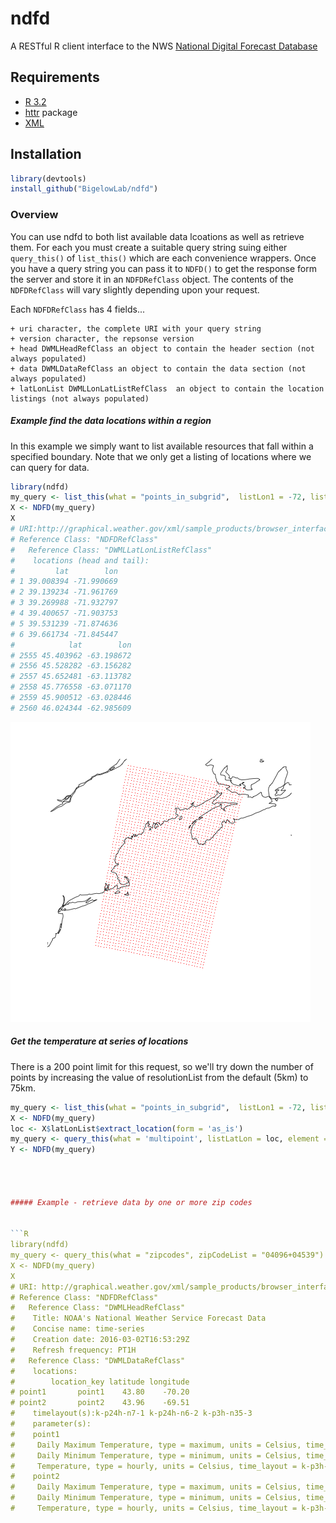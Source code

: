 # ndfd
A RESTful R client interface to the NWS [National Digital Forecast Database](http://graphical.weather.gov/xml/rest.php)

## Requirements
+ [R 3.2](https://www.r-project.org/)
+ [httr](https://cran.r-project.org/web/packages/httr/index.html) package
+ [XML](https://cran.r-project.org/web/packages/XML/index.html)

## Installation
```R
library(devtools)
install_github("BigelowLab/ndfd")
```

### Overview

You can use ndfd to both list available data lcoations as well as retrieve them. For each you must create a suitable query string suing either `query_this()` of `list_this()` which are each convenience wrappers.  Once you have a query string you can pass it to `NDFD()` to get the response form the server and store it in an `NDFDRefClass` object.  The contents of the `NDFDRefClass` will vary slightly depending upon your request.

Each `NDFDRefClass` has 4 fields...

    + uri character, the complete URI with your query string
    + version character, the repsonse version
    + head DWMLHeadRefClass an object to contain the header section (not always populated)
    + data DWMLDataRefClass an object to contain the data section (not always populated)
    + latLonList DWMLLonLatListRefClass  an object to contain the location listings (not always populated)
   

##### Example find the data locations within a region

In this example we simply want to list available resources that fall within a specified boundary.  Note that we only get a listing of locations where we can query for data.

```R
library(ndfd)
my_query <- list_this(what = "points_in_subgrid",  listLon1 = -72, listLon2 = -63, listLat1 = 39, listLat2 = 46)
X <- NDFD(my_query)
X
# URI:http://graphical.weather.gov/xml/sample_products/browser_interface/ndfdXMLclient.php?listLon1=-72.0000&listLon2=-63.0000&listLat1=39.0000&listLat2=46.0000&resolutionList=20.0000
# Reference Class: "NDFDRefClass"
#   Reference Class: "DWMLLatLonListRefClass"
#    locations (head and tail):
#         lat        lon
# 1 39.008394 -71.990669
# 2 39.139234 -71.961769
# 3 39.269988 -71.932797
# 4 39.400657 -71.903753
# 5 39.531239 -71.874636
# 6 39.661734 -71.845447
#            lat        lon
# 2555 45.403962 -63.198672
# 2556 45.528282 -63.156282
# 2557 45.652481 -63.113782
# 2558 45.776558 -63.071170
# 2559 45.900512 -63.028446
# 2560 46.024344 -62.985609
```

![multiple_points](https://github.com/BigelowLab/ndfd/blob/master/inst/images/multiple_points.png)

##### Get the temperature at series of locations

There is a 200 point limit for this request, so we'll try down the number of points by increasing the value of resolutionList from the default (5km) to 75km.

```R
my_query <- list_this(what = "points_in_subgrid",  listLon1 = -72, listLon2 = -63, listLat1 = 39, listLat2 = 46, resolutionList = 75)
X <- NDFD(my_query)
loc <- X$latLonList$extract_location(form = 'as_is')
my_query <- query_this(what = 'multipoint', listLatLon = loc, element = 'temp')
Y <- NDFD(my_query)




##### Example - retrieve data by one or more zip codes


```R
library(ndfd)
my_query <- query_this(what = "zipcodes", zipCodeList = "04096+04539")
X <- NDFD(my_query)
X
# URI: http://graphical.weather.gov/xml/sample_products/browser_interface/ndfdXMLclient.php?zipCodeList=04096+04539&product=time-series&begin=&end=&Unit=m&mint=mint&maxt=maxt&temp=temp 
# Reference Class: "NDFDRefClass"
#   Reference Class: "DWMLHeadRefClass"
#    Title: NOAA's National Weather Service Forecast Data
#    Concise name: time-series
#    Creation date: 2016-03-02T16:53:29Z
#    Refresh frequency: PT1H
#   Reference Class: "DWMLDataRefClass"
#    locations:
#        location_key latitude longitude
# point1       point1    43.80    -70.20
# point2       point2    43.96    -69.51
#    timelayout(s):k-p24h-n7-1 k-p24h-n6-2 k-p3h-n35-3
#    parameter(s):
#    point1
#     Daily Maximum Temperature, type = maximum, units = Celsius, time_layout = k-p24h-n7-1
#     Daily Minimum Temperature, type = minimum, units = Celsius, time_layout = k-p24h-n6-2
#     Temperature, type = hourly, units = Celsius, time_layout = k-p3h-n35-3
#    point2
#     Daily Maximum Temperature, type = maximum, units = Celsius, time_layout = k-p24h-n7-1
#     Daily Minimum Temperature, type = minimum, units = Celsius, time_layout = k-p24h-n6-2
#     Temperature, type = hourly, units = Celsius, time_layout = k-p3h-n35-3
```
